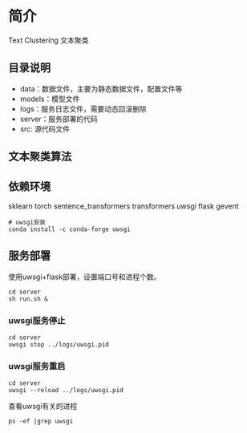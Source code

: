 # 简介

Text Clustering 文本聚类

## 目录说明

+ data：数据文件，主要为静态数据文件，配置文件等
+ models：模型文件
+ logs：服务日志文件，需要动态回滚删除
+ server：服务部署的代码
+ src: 源代码文件

## 文本聚类算法

## 依赖环境

sklearn
torch
sentence_transformers
transformers
uwsgi
flask
gevent

```
# uwsgi安装
conda install -c conda-forge uwsgi 
```

## 服务部署

使用uwsgi+flask部署，设置端口号和进程个数。

```
cd server
sh run.sh &
```

### uwsgi服务停止

```
cd server
uwsgi stop ../logs/uwsgi.pid
```

### uwsgi服务重启

```
cd server
uwsgi --reload ../logs/uwsgi.pid
```

查看uwsgi有关的进程

```
ps -ef |grep uwsgi
```
